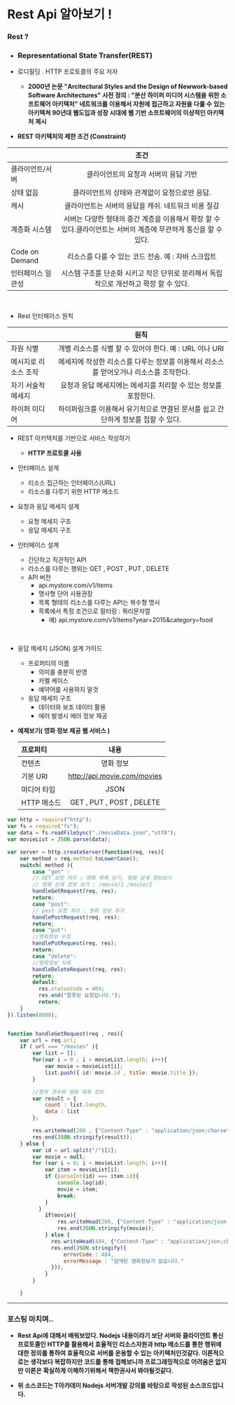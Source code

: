 # Rest Api 알아보기 !

### Rest ?
- ### Representational State Transfer(REST)

- 로디필딩 . HTTP 프로토콜의 주요 저자
  - __2000년 논문
"Arcitectural Styles and the Design of Newwork-based Software Architectures"
사전 정의 : "분산 하이퍼 미디어 시스템을 위한 소프트웨어 아키텍처"
네트워크를 이용해서 자원에 접근하고 자원을 다룰 수 있는 아키텍쳐
90년대 웹도입과 성장 시대에 웹 기반 소프트웨어의 이상적인 아키텍처 제시__


- __REST 아키텍처의 제한 조건 (Constraint)__

| | 조건 |
| :------------ | :-----------: |
| 클라이언트/서버  | 클라이언트의 요청과 서버의 응답 기반 |
| 상태 없음   |  클라이언트의 상태와 관계없이 요청으로만 응답. |
| 캐시   | 클라이언트는 서버의 응답을 캐쉬. 네트워크 비용 절감  |
| 계층화 시스템 | 서버는 다양한 형태의 중간 계층을 이용해서 확장 할 수 있다.클라이언트는 서버의 계층에 무관하게 통신을 할 수 있다. |
| Code on Demand  | 리소스를 다룰 수 있는 코드 전송. 예 : 자바 스크립트  |
| 인터페이스 일관성  | 시스템 구조를 단순화 시키고 작은 단위로 분리해서 독립적으로 개선하고 확장 할 수 있다.  |

<br>

- Rest 인터페이스 원칙

| | 원칙 |
| :------------ | :-----------: |
| 자원 식별  | 개별 리소스를 식별 할 수 있어야 한다. 예 : URL 이나 URI |
| 메시지로 리소스 조작   |  메세지에 작성한 리소스를 다루는 정보를 이용해서 리소스를 얻어오거나 리소스를 조작한다. |
| 자기 서술적 메세지 | 요청과 응답 메세지에는 메세지를 처리할 수 있는 정보를 포함한다.  |
| 하이퍼 미디어 | 하이퍼링크를 이용해서 유기적으로 연결된 문서를 쉽고 간단하게 정보를 접할 수 있다. |


- REST 아키텍처를 기반으로 서비스 작성하기
  - __HTTP 프로토콜 사용__



- 인터페이스 설계
  - 리소스 접근하는 인터페이스(URL)
  - 리소스를 다루기 위한 HTTP 메소드



- 요청과 응답 메세지 설계
  - 요청 메세지 구조
  - 응답 메세지 구조



- 인터페이스 설계
  - 간단하고 직관적인 API
  - 리소스를 다루는 행위는 GET , POST , PUT , DELETE
  - API 버전
    - api.mystore.com/v1/items
    - 명사형 단어 사용권장
    - 목록 형태의 리소스를 다루는 API는 복수형 명사
    - 목록에서 특정 조건으로 필터링 : 쿼리문자열
        - 예) api.mystore.com/v1/items?year=2015&category=food

<br>

- 응답 메세지 (JSON) 설계 가이드
  - 프로퍼티의 이름
    - 의미를 충분히 반영
    - 카멜 케이스
    - 예약어를 사용하지 말것
  - 응답 메세지 구조
    - 데이터와 보조 데이터 활용
    - 에러 발생시 에러 정보 제공


- __예제보기( 영화 정보 제공 웹 서비스 )__

  | 프로퍼티 | 내용 |
  | :------------ | :-----------: |
  | 컨텐츠  | 영화 정보 |
  | 기본 URI   |  http://api.movie.com/movies |
  | 미디어 타입  |  JSON  |
  |  HTTP 메소드 | GET , PUT , POST , DELETE |

```javascript
var http = require("http");
var fs = require("fs");
var data = fs.readFileSync("./movieData.json","utf8");
var movieList = JSON.parse(data);

var server = http.createServer(function(req, res){
    var method = req.method.toLowerCase();
    switch( method ){
        case "get" :
        // GET 요청 처리 : 영화 목록 보기, 영화 상세 정보보기
        // 영화 상세 정보 보기 : /movie/1 /movie/2
        handleGetRequest(req, res);
        return;
        case "post":
        // post 요청 처리 : 영화 정보 추가
        handlePostRequest(req, res);
        return;
        case "put":
        //영화정보 수정
        handlePutRequest(req, res);
        return;
        case "delete":
        //영화정보 삭제
        handleDeleteRequest(req, res);
        return;
        default:
          res.statusCode = 404;
          res.end("잘못된 요청입니다.");
          return;
    }
}).listen(8000);


function handleGetRequest(req , res){
    var url = req.url;
    if ( url === "/movies" ){
        var list = [];
        for(var i = 0 ; i < movieList.length; i++){
            var movie = movieList[i];
            list.push({ id: movie.id , title: movie.title });
        }

        //항목 갯수와 영화 목록 정보
        var result = {
            count : list.length,
            data : list
        };

        res.writeHead(200 , {"Content-Type" : "application/json;charset=utf-8"});
        res.end(JSON.stringify(result));
    } else {
        var id = url.split("/")[2];
        var movie = null;
        for (var i = 0; i < movieList.length; i++){
            var item = movieList[i];
            if (parseInt(id) === item.id){
                console.log(id);
                movie = item;
                break;
            }
          }
            if(movie){
                res.writeHead(200, {"Content-Type" : "application/json;charset=utf-8"});
                res.end(JSON.stringify(movie));
            } else {
              res.writeHead(404, {"Content-Type" : "application/json;charset=utf-8"});
              res.end(JSON.stringify({
                  errorCode : 404,
                  errorMessage : "검색된 영화정보가 없습니다."
              }));
            }
        }

    }
```


---

### 포스팅 마치며..

  - __Rest Api에 대해서 배워보았다. Nodejs 내용이라기 보단 서버와 클라이언트 통신 프로토콜인 HTTP를 활용해서 효율적인 리소스자원과 http 메소드를 통한 행위에 대한 정의를 통하여 효율적으로 서버를 운용할 수 있는 아키텍처인것같다. 이론적으로는 생각보다 복잡하지만 코드를 통해 접해보니까 프로그래밍적으로 어려움은 없지만 이론은 확실하게 이해하기위해서 책한권사서 봐야될것같다.__



  - __위 소스코드는 T아카데미 Nodejs 서버개발 강의를 바탕으로 작성된 소스코드입니다.__
